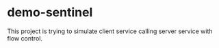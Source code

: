 # demo-sentinel
This project is trying to simulate client service calling server service with flow control.
